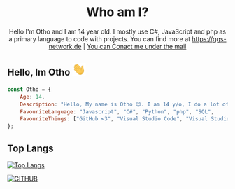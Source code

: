 <!-- You found this secret 👏 -->
<!--
    My secret things lol
    
    - I code more hours 
    - I am a gamer too 
    - I play Call of Duty Modern Warfare 2019, Call of Duty Modern Warfare 2, Call of Duty Black Ops 2 and Warzone ;-;
    - This readme.md is created using GitHub Codespaces 👀
-->
    
<h1 align="center">Who am I?</h1>
<p align="center">Hello I'm Otho and I am 14 year old. I mostly use C#, JavaScript and php as a primary language to code with projects. You can find more at <a href="https://ggs-network.de">https://ggs-network.de</a> | <a href="mailto: ggservices@ggs-network.de">You can Conact me under the mail</a></p>

## Hello, Im Otho <img src="WaveIcon.gif" width="30px">

```js
const Otho = {
    Age: 14,
    Description: "Hello, My name is Otho 😉. I am 14 y/o, I do a lot of programming outside of school...",
    FavouriteLanguage: "Javascript", "C#", "Python", "php", "SQL",
    FavouriteThings: ["GitHub <3", "Visual Studio Code", "Visual Studio 2019", "NodeJS", "MySQL"]
}; 
```

## Top Langs
[![Top Langs](https://github-readme-stats.vercel.app/api/top-langs/?username=ggservices-exe&layout=compact&theme=midnight-purple)](https://github.com/ggservices-exe)

[![GITHUB](https://img.shields.io/github/followers/ggservices-exe?label=GitHub&logo=github&style=flat)](https://github.com/ggservices-exe)  
